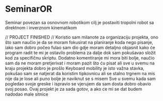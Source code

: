 # SeminarOR
Seminar povezan sa osnovnom robotikom cilj je postaviti tropolni robot sa direktnom i inverznom kinematikom
 
 // PROJECT FINISHED //
Koristio sam milanote za organizaciju projekta, ono što sam naučio je da se moram fokusirat na planiranje koda nego pisanje, iako sam dobro počeo fulao sam dio gdje moram detaljno objasnit kako će program radit te mi je ostavilo problema za dalje dok sam pokušavao složit kod za specifičnu skriptu.
Dodatno komentiranje mi mora biti bolje, naučio sam da ne moram pretjerivat i moram pazit što ću pisat ali sve u svemu na kraju projekta dobro je prošlo
Keyboard mobility je isto važna stavka, pokušao sam se natjerat da koristim tipkovnicu ali se stalno trgnem na mis nije da je lose ali puno bolje je naviknut se s misem
Sve u svemu kada sam pogledao svoje greske i ispravio se vjerujem da sam dosta dobro obavio svoj posao. 
Ovaj projekt je za sada gotov, a ako ce mi se dat budem nadodao male sitnice
